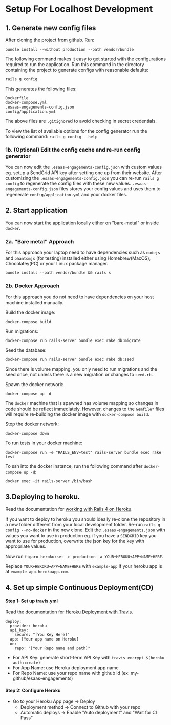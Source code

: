 # Setup For Localhost Development

## 1. Generate new config files 
After cloning the project from github.
Run:

`bundle install --without production --path vendor/bundle`

The following command makes it easy to get started with the configurations required to run the application.
Run this command in the directory containing the project to generate configs with reasonable defaults:

`rails g config`

This generates the following files:
```
Dockerfile
docker-compose.yml
.esaas-engagements-config.json
config/application.yml
```
The above files are `.gitignore`d to avoid checking in secret credentials.

To view the list of available options for the config generator run the following command:
`rails g config --help`

### 1b. (Optional) Edit the config cache and re-run config generator
You can now edit the `.esaas-engagements-config.json` with custom values eg. setup a SendGrid API key after setting one up from their website.
After customizing the `.esaas-engagements-config.json` you can re-run `rails g config` to regenerate the config files with these new values.
`.esaas-engagements-config.json` files stores your config values and uses them to regenerate `config/application.yml` and your docker files.

## 2. Start application
You can now start the application locally either on "bare-metal" or inside `docker`.

###  2a. "Bare metal" Approach
For this approach your laptop need to have dependencies such as `nodejs` and `phantomjs` (for testing) installed either using Homebrew(MacOS), Chocolatey(PC) or your Linux package manager.

`bundle install --path vendor/bundle && rails s`

### 2b. Docker Approach
For this approach you do not need to have dependencies on your host machine installed manually.

Build the docker image:

`docker-compose build`

Run migrations:

`docker-compose run rails-server bundle exec rake db:migrate`

Seed the database:

`docker-compose run rails-server bundle exec rake db:seed`

Since there is volume mapping, you only need to run migrations and the seed once, not unless there is a new migration or changes to `seed.rb`.

Spawn the docker network:

`docker-compose up -d`

The `docker` machine that is spawned has volume mapping so changes in code should be reflect immediately.
However, changes to the `Gemfile*` files will require re-building the docker image with `docker-compose build`.

Stop the docker network:

`docker-compose down`

To run tests in your docker machine:

`docker-compose run -e "RAILS_ENV=test" rails-server bundle exec rake test`

To ssh into the docker instance, run the following command after `docker-compose up -d`:

`docker exec -it rails-server /bin/bash`

## 3.Deploying to heroku. 
Read the documentation for [working with Rails 4 on Heroku](https://devcenter.heroku.com/articles/getting-started-with-rails4).

If you want to deploy to heroku you should ideally re-clone the repository in a new folder different from your local development folder.
Re-run `rails g config --no-docker` in the new clone.
Edit the `.esaas-engagements.json` with values you want to use in production 
eg. if you have a `SENDGRID` key you want to use for production, overwrite the json key for the key with appropriate values.

Now run `figaro heroku:set -e production -a YOUR+HEROKU+APP+NAME+HERE`.

Replace `YOUR+HEROKU+APP+NAME+HERE` with `example-app` if your heroku app is at `example-app.herokuapp.com`.


## 4. Set up simple Continuous Deployment(CD)

#### Step 1: Set up travis.yml
Read the documentation for [Heroku Deployment with Travis](https://docs.travis-ci.com/user/deployment/heroku/).

```
deploy:
  provider: heroku
  api_key:
    secure: "[You Key Here]"
  app: [Your app name on Heroku]
  on:
    repo: "[Your Repo name and path]" 
````
- For API Key: generate short-term API Key with `travis encrypt $(heroku auth:create)`
- For App Name: use Heroku deployment app name
- For Repo Name: use your repo name with github id (ex: my-github/esaas-engagements)

#### Step 2: Configure Heroku
- Go to your Heroku App page -> Deploy 
  - Deployment method -> Connect to Github with your repo
  - Automatic deploys -> Enable "Auto deployment" and "Wait for CI Pass"
